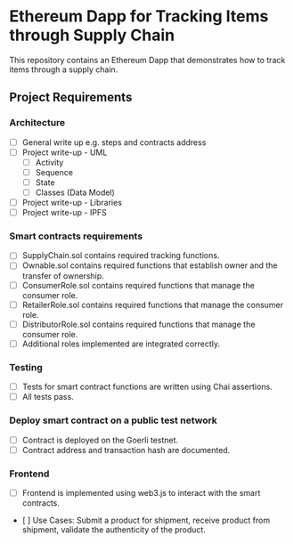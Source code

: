 # Ethereum Dapp for Tracking Items through Supply Chain

This repository contains an Ethereum Dapp that demonstrates how to track items through a supply chain.

## Project Requirements

### Architecture

- [ ] General write up e.g. steps and contracts address
- [ ] Project write-up - UML
  - [ ] Activity
  - [ ] Sequence
  - [ ] State
  - [ ] Classes (Data Model)
- [ ] Project write-up - Libraries
- [ ] Project write-up - IPFS

### Smart contracts requirements

- [ ] SupplyChain.sol contains required tracking functions.
- [ ] Ownable.sol contains required functions that establish owner and the transfer of ownership.
- [ ] ConsumerRole.sol contains required functions that manage the consumer role.
- [ ] RetailerRole.sol contains required functions that manage the consumer role.
- [ ] DistributorRole.sol contains required functions that manage the consumer role.
- [ ] Additional roles implemented are integrated correctly.

### Testing

- [ ] Tests for smart contract functions are written using Chai assertions.
- [ ] All tests pass.

### Deploy smart contract on a public test network

- [ ] Contract is deployed on the Goerli testnet.
- [ ] Contract address and transaction hash are documented.

### Frontend

- [ ] Frontend is implemented using web3.js to interact with the smart contracts.
- [ ] Use Cases: Submit a product for shipment, receive product from shipment, validate the authenticity of the product.
